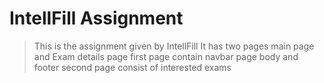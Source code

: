 # IntellFill Assignment 
> This is the assignment given by IntellFill
> It has two pages main page and Exam details page
> first page contain navbar page body and footer
> second page consist of interested exams 
